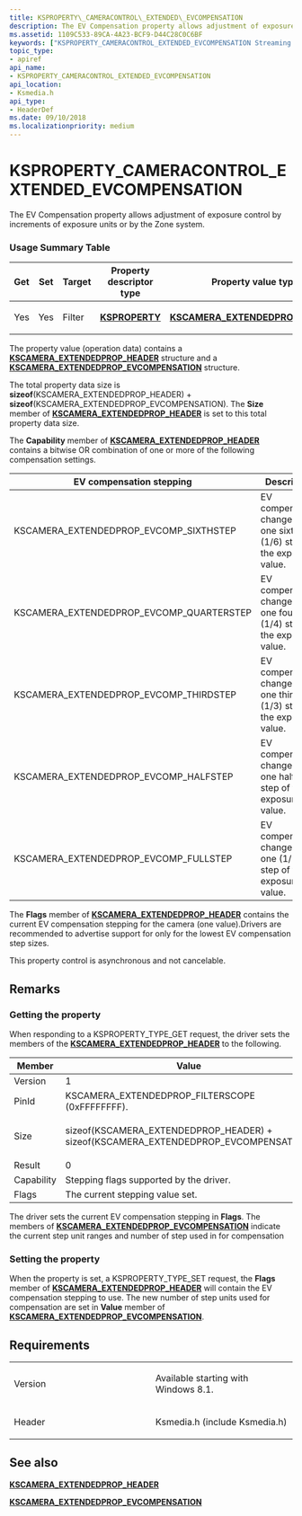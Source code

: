 ```yaml
---
title: KSPROPERTY\_CAMERACONTROL\_EXTENDED\_EVCOMPENSATION
description: The EV Compensation property allows adjustment of exposure control by increments of exposure units or by the Zone system.
ms.assetid: 1109C533-89CA-4A23-BCF9-D44C28C0C6BF
keywords: ["KSPROPERTY_CAMERACONTROL_EXTENDED_EVCOMPENSATION Streaming Media Devices"]
topic_type:
- apiref
api_name:
- KSPROPERTY_CAMERACONTROL_EXTENDED_EVCOMPENSATION
api_location:
- Ksmedia.h
api_type:
- HeaderDef
ms.date: 09/10/2018
ms.localizationpriority: medium
---
```


# KSPROPERTY\_CAMERACONTROL\_EXTENDED\_EVCOMPENSATION


The EV Compensation property allows adjustment of exposure control by increments of exposure units or by the Zone system.

### Usage Summary Table

<table>
<colgroup>
<col width="20%" />
<col width="20%" />
<col width="20%" />
<col width="20%" />
<col width="20%" />
</colgroup>
<thead>
<tr class="header">
<th>Get</th>
<th>Set</th>
<th>Target</th>
<th>Property descriptor type</th>
<th>Property value type</th>
</tr>
</thead>
<tbody>
<tr class="odd">
<td><p>Yes</p></td>
<td><p>Yes</p></td>
<td><p>Filter</p></td>
<td><p><a href="https://docs.microsoft.com/windows-hardware/drivers/ddi/ks/ns-ks-ksidentifier" data-raw-source="[&lt;strong&gt;KSPROPERTY&lt;/strong&gt;](https://docs.microsoft.com/windows-hardware/drivers/ddi/ks/ns-ks-ksidentifier)"><strong>KSPROPERTY</strong></a></p></td>
<td><p><a href="https://docs.microsoft.com/windows-hardware/drivers/ddi/ksmedia/ns-ksmedia-tagkscamera_extendedprop_header" data-raw-source="[&lt;strong&gt;KSCAMERA_EXTENDEDPROP_HEADER&lt;/strong&gt;](https://docs.microsoft.com/windows-hardware/drivers/ddi/ksmedia/ns-ksmedia-tagkscamera_extendedprop_header)"><strong>KSCAMERA_EXTENDEDPROP_HEADER</strong></a></p></td>
</tr>
</tbody>
</table>

 

The property value (operation data) contains a [**KSCAMERA\_EXTENDEDPROP\_HEADER**](https://docs.microsoft.com/windows-hardware/drivers/ddi/ksmedia/ns-ksmedia-tagkscamera_extendedprop_header) structure and a [**KSCAMERA\_EXTENDEDPROP\_EVCOMPENSATION**](https://docs.microsoft.com/windows-hardware/drivers/ddi/ksmedia/ns-ksmedia-tagkscamera_extendedprop_evcompensation) structure.

The total property data size is **sizeof**(KSCAMERA\_EXTENDEDPROP\_HEADER) + **sizeof**(KSCAMERA\_EXTENDEDPROP\_EVCOMPENSATION). The **Size** member of [**KSCAMERA\_EXTENDEDPROP\_HEADER**](https://docs.microsoft.com/windows-hardware/drivers/ddi/ksmedia/ns-ksmedia-tagkscamera_extendedprop_header) is set to this total property data size.

The **Capability** member of [**KSCAMERA\_EXTENDEDPROP\_HEADER**](https://docs.microsoft.com/windows-hardware/drivers/ddi/ksmedia/ns-ksmedia-tagkscamera_extendedprop_header) contains a bitwise OR combination of one or more of the following compensation settings.

| EV compensation stepping                    | Description                                                             |
|---------------------------------------------|-------------------------------------------------------------------------|
| KSCAMERA\_EXTENDEDPROP\_EVCOMP\_SIXTHSTEP   | EV compensation changes in one sixth (1/6) step of the exposure value.  |
| KSCAMERA\_EXTENDEDPROP\_EVCOMP\_QUARTERSTEP | EV compensation changes in one fourth (1/4) step of the exposure value. |
| KSCAMERA\_EXTENDEDPROP\_EVCOMP\_THIRDSTEP   | EV compensation changes in one third (1/3) step of the exposure value.  |
| KSCAMERA\_EXTENDEDPROP\_EVCOMP\_HALFSTEP    | EV compensation changes in one half (1/2) step of the exposure value.   |
| KSCAMERA\_EXTENDEDPROP\_EVCOMP\_FULLSTEP    | EV compensation changes in one (1/1) step of the exposure value.        |

 

The **Flags** member of [**KSCAMERA\_EXTENDEDPROP\_HEADER**](https://docs.microsoft.com/windows-hardware/drivers/ddi/ksmedia/ns-ksmedia-tagkscamera_extendedprop_header) contains the current EV compensation stepping for the camera (one value).Drivers are recommended to advertise support for only for the lowest EV compensation step sizes.

This property control is asynchronous and not cancelable.

Remarks
-------

### Getting the property

When responding to a KSPROPERTY\_TYPE\_GET request, the driver sets the members of the [**KSCAMERA\_EXTENDEDPROP\_HEADER**](https://docs.microsoft.com/windows-hardware/drivers/ddi/ksmedia/ns-ksmedia-tagkscamera_extendedprop_header) to the following.

<table>
<colgroup>
<col width="50%" />
<col width="50%" />
</colgroup>
<thead>
<tr class="header">
<th>Member</th>
<th>Value</th>
</tr>
</thead>
<tbody>
<tr class="odd">
<td>Version</td>
<td>1</td>
</tr>
<tr class="even">
<td>PinId</td>
<td>KSCAMERA_EXTENDEDPROP_FILTERSCOPE (0xFFFFFFFF).</td>
</tr>
<tr class="odd">
<td>Size</td>
<td><p>sizeof(KSCAMERA_EXTENDEDPROP_HEADER) + sizeof(KSCAMERA_EXTENDEDPROP_EVCOMPENSATION)</p></td>
</tr>
<tr class="even">
<td>Result</td>
<td>0</td>
</tr>
<tr class="odd">
<td>Capability</td>
<td>Stepping flags supported by the driver.</td>
</tr>
<tr class="even">
<td>Flags</td>
<td>The current stepping value set.</td>
</tr>
</tbody>
</table>

 

The driver sets the current EV compensation stepping in **Flags**. The members of [**KSCAMERA\_EXTENDEDPROP\_EVCOMPENSATION**](https://docs.microsoft.com/windows-hardware/drivers/ddi/ksmedia/ns-ksmedia-tagkscamera_extendedprop_evcompensation) indicate the current step unit ranges and number of step used in for compensation

### Setting the property

When the property is set, a KSPROPERTY\_TYPE\_SET request, the **Flags** member of [**KSCAMERA\_EXTENDEDPROP\_HEADER**](https://docs.microsoft.com/windows-hardware/drivers/ddi/ksmedia/ns-ksmedia-tagkscamera_extendedprop_header) will contain the EV compensation stepping to use. The new number of step units used for compensation are set in **Value** member of [**KSCAMERA\_EXTENDEDPROP\_EVCOMPENSATION**](https://docs.microsoft.com/windows-hardware/drivers/ddi/ksmedia/ns-ksmedia-tagkscamera_extendedprop_evcompensation).

Requirements
------------

<table>
<colgroup>
<col width="50%" />
<col width="50%" />
</colgroup>
<tbody>
<tr class="odd">
<td><p>Version</p></td>
<td><p>Available starting with Windows 8.1.</p></td>
</tr>
<tr class="even">
<td><p>Header</p></td>
<td>Ksmedia.h (include Ksmedia.h)</td>
</tr>
</tbody>
</table>

## See also


[**KSCAMERA\_EXTENDEDPROP\_HEADER**](https://docs.microsoft.com/windows-hardware/drivers/ddi/ksmedia/ns-ksmedia-tagkscamera_extendedprop_header)

[**KSCAMERA\_EXTENDEDPROP\_EVCOMPENSATION**](https://docs.microsoft.com/windows-hardware/drivers/ddi/ksmedia/ns-ksmedia-tagkscamera_extendedprop_evcompensation)
